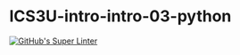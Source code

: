 # ICS3U-intro-intro-03-python

[![GitHub's Super Linter](https://github.com/mohammedal-ess/ICS3U-intro-intro-03-python/workflows/GitHub's%20Super%20Linter/badge.svg)](https://mohammedal-ess/ICS3U-intro-intro-03-python/actions)
